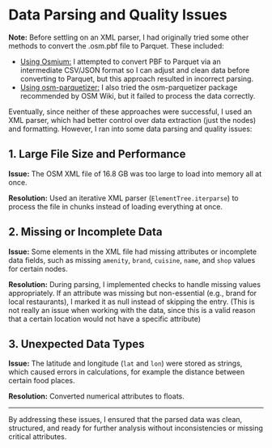 # Data Parsing and Quality Issues

**Note:** Before settling on an XML parser, I had originally tried some other methods to convert the .osm.pbf file to Parquet. These included:

* <u>Using Osmium:</u> I attempted to convert PBF to Parquet via an intermediate CSV/JSON format so I can adjust and clean data before converting to Parquet, but this approach resulted in incorrect parsing.
* <u>Using osm-parquetizer:</u> I also tried the osm-parquetizer package recommended by OSM Wiki, but it failed to process the data correctly.

Eventually, since neither of these approaches were successful, I used an XML parser, which had better control over data extraction (just the nodes) and formatting. However, I ran into some data parsing and quality issues:

## 1. Large File Size and Performance
**Issue:** The OSM XML file of 16.8 GB was too large to load into memory all at once.  

**Resolution:** Used an iterative XML parser (`ElementTree.iterparse`) to process the file in chunks instead of loading everything at once.


## 2. Missing or Incomplete Data
**Issue:** Some elements in the XML file had missing attributes or incomplete data fields, such as missing `amenity`,  `brand`, `cuisine`, `name`, and `shop` values for certain nodes.  

**Resolution:** During parsing, I implemented checks to handle missing values appropriately. If an attribute was missing but non-essential (e.g., brand for local restaurants), I marked it as null instead of skipping the entry. (This is not really an issue when working with the data, since this is a valid reason that a certain location would not have a specific attribute)


## 3. Unexpected Data Types
**Issue:** The latitude and longitude (`lat` and `lon`) were stored as strings, which caused errors in calculations, for example the distance between certain food places.

**Resolution:** Converted numerical attributes to floats.

---
By addressing these issues, I ensured that the parsed data was clean, structured, and ready for further analysis without inconsistencies or missing critical attributes.